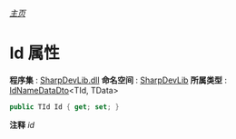 ###### [主页](./Index.md "主页")
# Id 属性
**程序集** : [SharpDevLib.dll](./SharpDevLib.assembly.md "SharpDevLib.dll")
**命名空间** : [SharpDevLib](./SharpDevLib.namespace.md "SharpDevLib")
**所属类型** : [IdNameDataDto](./SharpDevLib.IdNameDataDto.2.md "IdNameDataDto")\<TId, TData\>
``` csharp
public TId Id { get; set; }
```
**注释**
*id*


